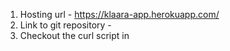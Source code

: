 1. Hosting url - https://klaara-app.herokuapp.com/
2. Link to git repository - 
3. Checkout the curl script in 
